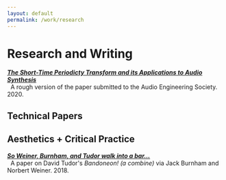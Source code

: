 ```yaml
---
layout: default
permalink: /work/research
---
```

# Research and Writing

<!-- [The Short-Time Periodicty Transform and its Applications to Audio Synthesis](./stpt) -->

[___The Short-Time Periodicty Transform and its Applications to Audio Synthesis___](./research/stpt) <br/>
&nbsp;&nbsp;A rough version of the paper submitted to the Audio Engineering Society. 2020.


<!-- [Improvements to Sethares and Staley's M-Best Algorithm and Fundamental Projection Formula](./ss_improvements) -->
## Technical Papers

## Aesthetics + Critical Practice

[___So Weiner, Burnham, and Tudor walk into a bar...___](./research/bandoneon) <br/>
&nbsp;&nbsp;A paper on David Tudor's _Bandoneon! (a combine)_ via Jack Burnham and Norbert Weiner. 2018.
